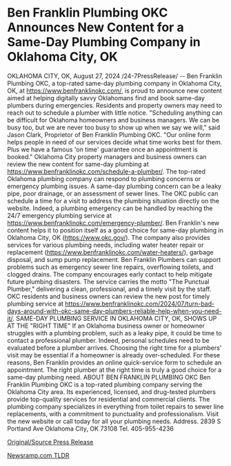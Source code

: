 # Ben Franklin Plumbing OKC Announces New Content for a Same-Day Plumbing Company in Oklahoma City, OK

OKLAHOMA CITY, OK, August 27, 2024 /24-7PressRelease/ -- Ben Franklin Plumbing OKC, a top-rated same-day plumbing company in Oklahoma City, OK, at https://www.benfranklinokc.com/, is proud to announce new content aimed at helping digitally savvy Oklahomans find and book same-day plumbers during emergencies. Residents and property owners may need to reach out to schedule a plumber with little notice.  "Scheduling anything can be difficult for Oklahoma homeowners and business managers. We can be busy too, but we are never too busy to show up when we say we will," said Jason Clark, Proprietor of Ben Franklin Plumbing OKC. "Our online form helps people in need of our services decide what time works best for them. Plus we have a famous 'on time' guarantee once an appointment is booked."  Oklahoma City property managers and business owners can review the new content for same-day plumbing at https://www.benfranklinokc.com/schedule-a-plumber/. The top-rated Oklahoma plumbing company can respond to plumbing concerns or emergency plumbing issues. A same-day plumbing concern can be a leaky pipe, poor drainage, or an assessment of sewer lines. The OKC public can schedule a time for a visit to address the plumbing situation directly on the website.   Indeed, a plumbing emergency can be handled by reaching the 24/7 emergency plumbing service at https://www.benfranklinokc.com/emergency-plumber/. Ben Franklin's new content helps it to position itself as a good choice for same-day plumbing in Oklahoma City, OK (https://www.okc.gov/). The company also provides services for various plumbing needs, including water heater repair or replacement (https://www.benfranklinokc.com/water-heaters/), garbage disposal, and sump pump replacement. Ben Franklin Plumbers can support problems such as emergency sewer line repairs, overflowing toilets, and clogged drains.  The company encourages early contact to help mitigate future plumbing disasters. The service carries the motto "The Punctual Plumber," delivering a clean, professional, and a timely visit by the staff. OKC residents and business owners can review the new post for timely plumbing service at https://www.benfranklinokc.com/2024/07/turn-bad-days-around-with-okc-same-day-plumbers-reliable-help-when-you-need-it/.  SAME-DAY PLUMBING SERVICE IN OKLAHOMA CITY, OK, SHOWS UP AT THE "RIGHT TIME"  If an Oklahoma business owner or homeowner struggles with a plumbing problem, such as a leaky pipe, it could be time to contact a professional plumber. Indeed, personal schedules need to be evaluated before a plumber arrives. Choosing the right time for a plumbers' visit may be essential if a homeowner is already over-scheduled. For these reasons, Ben Franklin provides an online quick-service form to schedule an appointment. The right plumber at the right time is truly a good choice for a same-day plumbing need.  ABOUT BEN FRANKLIN PLUMBING OKC  Ben Franklin Plumbing OKC is a top-rated plumbing company serving the Oklahoma City area. Its experienced, licensed, and drug-tested plumbers provide top-quality services for residential and commercial clients. The plumbing company specializes in everything from toilet repairs to sewer line replacements, with a commitment to punctuality and professionalism. Visit the new website or call today for all your plumbing needs. Address.  2839 S Portland Ave Oklahoma City, OK 73108 Tel. 405-955-4236 

[Original/Source Press Release](https://www.24-7pressrelease.com/press-release/513809/ben-franklin-plumbing-okc-announces-new-content-for-a-same-day-plumbing-company-in-oklahoma-city-ok) 

[Newsramp.com TLDR](https://newsramp.com/None) 